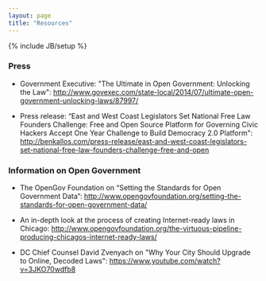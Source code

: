 ```yaml
---
layout: page
title: "Resources"
---
```

{% include JB/setup %}

### Press

* Government Executive: "The Ultimate in Open Government: Unlocking the Law": http://www.govexec.com/state-local/2014/07/ultimate-open-government-unlocking-laws/87997/

* Press release: “East and West Coast Legislators Set National Free Law Founders Challenge: Free and Open Source Platform for Governing Civic Hackers Accept One Year Challenge to Build Democracy 2.0 Platform": http://benkallos.com/press-release/east-and-west-coast-legislators-set-national-free-law-founders-challenge-free-and-open

### Information on Open Government

* The OpenGov Foundation on “Setting the Standards for Open Government Data”: http://www.opengovfoundation.org/setting-the-standards-for-open-government-data/

* An in-depth look at the process of creating Internet-ready laws in Chicago: http://www.opengovfoundation.org/the-virtuous-pipeline-producing-chicagos-internet-ready-laws/

* DC Chief Counsel David Zvenyach on "Why Your City Should Upgrade to Online, Decoded Laws": https://www.youtube.com/watch?v=3JKO70wdfb8
